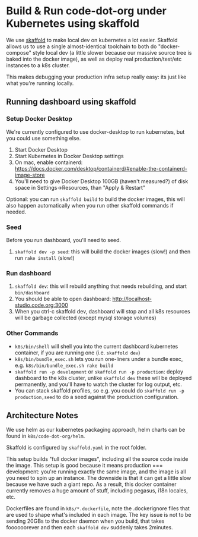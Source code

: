 # Build & Run code-dot-org under Kubernetes using skaffold

We use [skaffold](https://skaffold.dev/) to make local dev on kubernetes a lot easier. Skaffold
allows us to use a single almost-identical toolchain to both do "docker-compose" style local
dev (a little slower because our massive source tree is baked into the docker image), as well
as deploy real production/test/etc instances to a k8s cluster.

This makes debugging your production infra setup really easy: its just like what you're running
locally.

## Running dashboard using skaffold

### Setup Docker Desktop

We're currently configured to use docker-desktop to run kubernetes, but you could use something else.

1. Start Docker Desktop
1. Start Kubernetes in Docker Desktop settings
1. On mac, enable containerd: https://docs.docker.com/desktop/containerd/#enable-the-containerd-image-store
1. You'll need to give Docker Desktop 100GB (haven't measured?) of disk space in Settings->Resources, than "Apply & Restart"

Optional: you can run `skaffold build` to build the docker images, this will also happen automatically when you run other skaffold commands if needed.

### Seed

Before you run dashboard, you'll need to seed.

1. `skaffold dev -p seed`: this will build the docker images (slow!) and then run `rake install` (slow!)

### Run dashboard

1. `skaffold dev`: this will rebuild anything that needs rebuilding, and start `bin/dashboard`
2. You should be able to open dashboard: http://localhost-studio.code.org:3000
3. When you ctrl-c skaffold dev, dashboard will stop and all k8s resources will be garbage collected (except mysql storage volumes)

### Other Commands

- `k8s/bin/shell` will shell you into the current dashboard kubernetes container, if you are running one (i.e. `skaffold dev`)
- `k8s/bin/bundle_exec.sh` lets you run one-liners under a bundle exec, e.g. `k8s/bin/bundle_exec.sh rake build`
- `skaffold run -p development` or `skaffold run -p production`: deploy dashboard to the k8s cluster, unlike `skaffold dev` these will be deployed permanently, and you'll have to watch the cluster for log output, etc.
- You can stack skaffold profiles, so e.g. you could do `skaffold run -p production,seed` to do a seed against the production configuration.

## Architecture Notes

We use helm as our kubernetes packaging approach, helm charts can be found in `k8s/code-dot-org/helm`.

Skaffold is configured by `skaffold.yaml` in the root folder.

This setup builds "full docker images", including all the source code inside the image. This setup
is good because it means production === development: you're running exactly the same image, and
the image is all you need to spin up an instance. The downside is that it can get a little slow
because we have such a giant repo. As a result, this docker container currently removes a huge
amount of stuff, including pegasus, i18n locales, etc.

Dockerfiles are found in `k8s/*.dockerfile`, note the .dockerignore files that are used to shape
what's included in each image. The key issue is not to be sending 20GBs to the docker daemon when
you build, that takes foooooorever and then each `skaffold dev` suddenly takes 2minutes.

